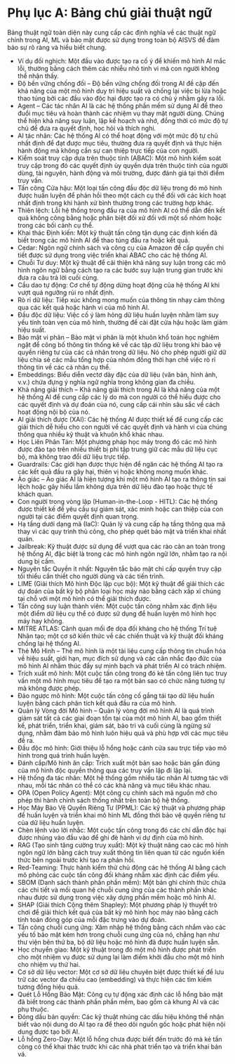 # Phụ lục A: Bảng chú giải thuật ngữ

Bảng thuật ngữ toàn diện này cung cấp các định nghĩa về các thuật ngữ chính trong AI, ML và bảo mật được sử dụng trong toàn bộ AISVS để đảm bảo sự rõ ràng và hiểu biết chung.

* Ví dụ đối nghịch: Một đầu vào được tạo ra cố ý để khiến mô hình AI mắc lỗi, thường bằng cách thêm các nhiễu nhỏ tinh vi mà con người không thể nhận thấy.
  ​
* Độ bền vững chống đối – Độ bền vững chống đối trong AI đề cập đến khả năng của một mô hình duy trì hiệu suất và chống lại việc bị lừa hoặc thao túng bởi các đầu vào độc hại được tạo ra có chủ ý nhằm gây ra lỗi.
  ​
* Agent – Các tác nhân AI là các hệ thống phần mềm sử dụng AI để theo đuổi mục tiêu và hoàn thành các nhiệm vụ thay mặt người dùng. Chúng thể hiện khả năng suy luận, lập kế hoạch và nhớ, đồng thời có mức độ tự chủ để đưa ra quyết định, học hỏi và thích nghi.
  ​
* AI tác nhân: Các hệ thống AI có thể hoạt động với một mức độ tự chủ nhất định để đạt được mục tiêu, thường đưa ra quyết định và thực hiện hành động mà không cần sự can thiệp trực tiếp của con người.
  ​
* Kiểm soát truy cập dựa trên thuộc tính (ABAC): Một mô hình kiểm soát truy cập trong đó các quyết định ủy quyền dựa trên thuộc tính của người dùng, tài nguyên, hành động và môi trường, được đánh giá tại thời điểm truy vấn.
  ​
* Tấn công Cửa hậu: Một loại tấn công đầu độc dữ liệu trong đó mô hình được huấn luyện để phản hồi theo một cách cụ thể đối với các kích hoạt nhất định trong khi hành xử bình thường trong các trường hợp khác.
  ​
* Thiên lệch: Lỗi hệ thống trong đầu ra của mô hình AI có thể dẫn đến kết quả không công bằng hoặc phân biệt đối xử đối với một số nhóm hoặc trong các bối cảnh cụ thể.
  ​
* Khai thác Định kiến: Một kỹ thuật tấn công tận dụng các định kiến đã biết trong các mô hình AI để thao túng đầu ra hoặc kết quả.
  ​
* Cedar: Ngôn ngữ chính sách và công cụ của Amazon để cấp quyền chi tiết được sử dụng trong việc triển khai ABAC cho các hệ thống AI.
  ​
* Chuỗi Tư duy: Một kỹ thuật để cải thiện khả năng suy luận trong các mô hình ngôn ngữ bằng cách tạo ra các bước suy luận trung gian trước khi đưa ra câu trả lời cuối cùng.
  ​
* Cầu dao tự động: Cơ chế tự động dừng hoạt động của hệ thống AI khi vượt quá ngưỡng rủi ro nhất định.
  ​
* Rò rỉ dữ liệu: Tiếp xúc không mong muốn của thông tin nhạy cảm thông qua các kết quả hoặc hành vi của mô hình AI.
  ​
* Đầu độc dữ liệu: Việc cố ý làm hỏng dữ liệu huấn luyện nhằm làm suy yếu tính toàn vẹn của mô hình, thường để cài đặt cửa hậu hoặc làm giảm hiệu suất.
  ​
* Bảo mật vi phân – Bảo mật vi phân là một khuôn khổ toán học nghiêm ngặt để công bố thông tin thống kê về các tập dữ liệu trong khi bảo vệ quyền riêng tư của các cá nhân trong dữ liệu. Nó cho phép người giữ dữ liệu chia sẻ các mẫu tổng hợp của nhóm đồng thời hạn chế việc rò rỉ thông tin về các cá nhân cụ thể.
  ​
* Embeddings: Biểu diễn vectơ dày đặc của dữ liệu (văn bản, hình ảnh, v.v.) chứa đựng ý nghĩa ngữ nghĩa trong không gian đa chiều.
  ​
* Khả năng giải thích – Khả năng giải thích trong AI là khả năng của một hệ thống AI để cung cấp các lý do mà con người có thể hiểu được cho các quyết định và dự đoán của nó, cung cấp cái nhìn sâu sắc về cách hoạt động nội bộ của nó.
  ​
* AI giải thích được (XAI): Các hệ thống AI được thiết kế để cung cấp các giải thích dễ hiểu cho con người về các quyết định và hành vi của chúng thông qua nhiều kỹ thuật và khuôn khổ khác nhau.
  ​
* Học Liên Phân Tán: Một phương pháp học máy trong đó các mô hình được đào tạo trên nhiều thiết bị phi tập trung giữ các mẫu dữ liệu cục bộ, mà không trao đổi dữ liệu trực tiếp.
  ​
* Guardrails: Các giới hạn được thực hiện để ngăn các hệ thống AI tạo ra các kết quả đầu ra gây hại, thiên vị hoặc không mong muốn khác.
  ​
* Ảo giác – Ảo giác AI là hiện tượng khi một mô hình AI tạo ra thông tin sai lệch hoặc gây hiểu lầm không dựa trên dữ liệu đào tạo hoặc thực tế khách quan.
  ​
* Con người trong vòng lặp (Human-in-the-Loop - HITL): Các hệ thống được thiết kế để yêu cầu sự giám sát, xác minh hoặc can thiệp của con người tại các điểm quyết định quan trọng.
  ​
* Hạ tầng dưới dạng mã (IaC): Quản lý và cung cấp hạ tầng thông qua mã thay vì các quy trình thủ công, cho phép quét bảo mật và triển khai nhất quán.
  ​
* Jailbreak: Kỹ thuật được sử dụng để vượt qua các rào cản an toàn trong hệ thống AI, đặc biệt là trong các mô hình ngôn ngữ lớn, nhằm tạo ra nội dung bị cấm.
  ​
* Nguyên tắc Quyền ít nhất: Nguyên tắc bảo mật chỉ cấp quyền truy cập tối thiểu cần thiết cho người dùng và các tiến trình.
  ​
* LIME (Giải thích Mô hình Độc lập cục bộ): Một kỹ thuật để giải thích các dự đoán của bất kỳ bộ phân loại học máy nào bằng cách xấp xỉ chúng tại chỗ với một mô hình có thể giải thích được.
  ​
* Tấn công suy luận thành viên: Một cuộc tấn công nhằm xác định liệu một điểm dữ liệu cụ thể có được sử dụng để huấn luyện mô hình học máy hay không.
  ​
* MITRE ATLAS: Cảnh quan mối đe dọa đối kháng cho hệ thống Trí tuệ Nhân tạo; một cơ sở kiến thức về các chiến thuật và kỹ thuật đối kháng chống lại hệ thống AI.
  ​
* Thẻ Mô Hình – Thẻ mô hình là một tài liệu cung cấp thông tin chuẩn hóa về hiệu suất, giới hạn, mục đích sử dụng và các cân nhắc đạo đức của mô hình AI nhằm thúc đẩy sự minh bạch và phát triển AI có trách nhiệm.
  ​
* Trích xuất mô hình: Một cuộc tấn công trong đó kẻ tấn công liên tục truy vấn một mô hình mục tiêu để tạo ra một bản sao có chức năng tương tự mà không được phép.
  ​
* Đảo ngược mô hình: Một cuộc tấn công cố gắng tái tạo dữ liệu huấn luyện bằng cách phân tích kết quả đầu ra của mô hình.
  ​
* Quản lý Vòng đời Mô hình – Quản lý vòng đời mô hình AI là quá trình giám sát tất cả các giai đoạn tồn tại của một mô hình AI, bao gồm thiết kế, phát triển, triển khai, giám sát, bảo trì và cuối cùng là ngừng sử dụng, nhằm đảm bảo mô hình luôn hiệu quả và phù hợp với các mục tiêu đề ra.
  ​
* Đầu độc mô hình: Giới thiệu lỗ hổng hoặc cánh cửa sau trực tiếp vào mô hình trong quá trình huấn luyện.
  ​
* Đánh cắp/Mô hình ăn cắp: Trích xuất một bản sao hoặc bản gần đúng của mô hình độc quyền thông qua các truy vấn lặp đi lặp lại.
  ​
* Hệ thống đa tác nhân: Một hệ thống gồm nhiều tác nhân AI tương tác với nhau, mỗi tác nhân có thể có các khả năng và mục tiêu khác nhau.
  ​
* OPA (Open Policy Agent): Một công cụ chính sách mã nguồn mở cho phép thi hành chính sách thống nhất trên toàn bộ hệ thống.
  ​
* Học Máy Bảo Vệ Quyền Riêng Tư (PPML): Các kỹ thuật và phương pháp để huấn luyện và triển khai mô hình ML đồng thời bảo vệ quyền riêng tư của dữ liệu huấn luyện.
  ​
* Chèn lệnh vào lời nhắc: Một cuộc tấn công trong đó các chỉ dẫn độc hại được nhúng vào đầu vào để ghi đè hành vi dự định của mô hình.
  ​
* RAG (Tạo sinh tăng cường truy xuất): Một kỹ thuật nâng cao các mô hình ngôn ngữ lớn bằng cách truy xuất thông tin liên quan từ các nguồn kiến thức bên ngoài trước khi tạo ra phản hồi.
  ​
* Red-Teaming: Thực hành kiểm thử chủ động các hệ thống AI bằng cách mô phỏng các cuộc tấn công đối kháng nhằm xác định các điểm yếu.
  ​
* SBOM (Danh sách thành phần phần mềm): Một bản ghi chính thức chứa các chi tiết và mối quan hệ chuỗi cung ứng của các thành phần khác nhau được sử dụng trong việc xây dựng phần mềm hoặc mô hình AI.
  ​
* SHAP (Giải thích Cộng thêm Shapley): Một phương pháp lý thuyết trò chơi để giải thích kết quả của bất kỳ mô hình học máy nào bằng cách tính toán đóng góp của mỗi đặc trưng vào dự đoán.
  ​
* Tấn công chuỗi cung ứng: Xâm nhập hệ thống bằng cách nhắm vào các yếu tố bảo mật kém hơn trong chuỗi cung ứng của nó, chẳng hạn như thư viện bên thứ ba, bộ dữ liệu hoặc mô hình đã được huấn luyện sẵn.
  ​
* Học chuyển giao: Một kỹ thuật trong đó một mô hình được phát triển cho một nhiệm vụ được sử dụng lại làm điểm khởi đầu cho một mô hình cho nhiệm vụ thứ hai.
  ​
* Cơ sở dữ liệu vector: Một cơ sở dữ liệu chuyên biệt được thiết kế để lưu trữ các vector đa chiều cao (embedding) và thực hiện các tìm kiếm tương đồng hiệu quả.
  ​
* Quét Lỗ Hổng Bảo Mật: Công cụ tự động xác định các lỗ hổng bảo mật đã biết trong các thành phần phần mềm, bao gồm cả khung AI và các phụ thuộc.
  ​
* Đóng dấu bản quyền: Các kỹ thuật nhúng các dấu hiệu không thể nhận biết vào nội dung do AI tạo ra để theo dõi nguồn gốc hoặc phát hiện nội dung được tạo bởi AI.
  ​
* Lỗ hổng Zero-Day: Một lỗ hổng chưa được biết đến trước đó mà kẻ tấn công có thể khai thác trước khi các nhà phát triển tạo và triển khai bản vá.


